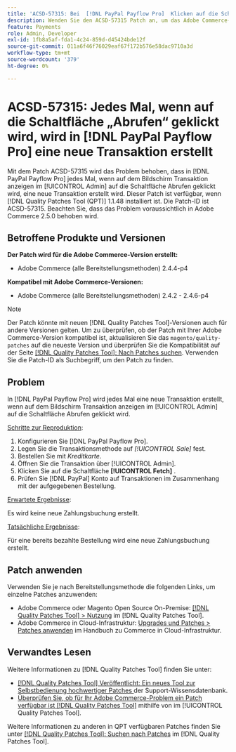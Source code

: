 ```yaml
---
title: 'ACSD-57315: Bei  [!DNL PayPal Payflow Pro]  Klicken auf die Schaltfläche „Abrufen“ wird in eine neue Transaktion erstellt'
description: Wenden Sie den ACSD-57315 Patch an, um das Adobe Commerce-Problem zu beheben, bei dem in eine neue  [!DNL PayPal Payflow Pro]  erstellt wird, jedes Mal, wenn auf die Schaltfläche Abrufen im Bildschirm Transaktion anzeigen im [!UICONTROL Admin] geklickt wird.
feature: Payments
role: Admin, Developer
exl-id: 1fb8a5af-fda1-4c24-859d-d45424bde12f
source-git-commit: 011a6f46f76029eaf67f172b576e58dac9710a3d
workflow-type: tm+mt
source-wordcount: '379'
ht-degree: 0%

---
```


# ACSD-57315: Jedes Mal, wenn auf die Schaltfläche „Abrufen“ geklickt wird, wird in [!DNL PayPal Payflow Pro] eine neue Transaktion erstellt

Mit dem Patch ACSD-57315 wird das Problem behoben, dass in [!DNL PayPal Payflow Pro] jedes Mal, wenn auf dem Bildschirm Transaktion anzeigen im [!UICONTROL Admin] auf die Schaltfläche Abrufen geklickt wird, eine neue Transaktion erstellt wird. Dieser Patch ist verfügbar, wenn [!DNL Quality Patches Tool (QPT)] 1.1.48 installiert ist. Die Patch-ID ist ACSD-57315. Beachten Sie, dass das Problem voraussichtlich in Adobe Commerce 2.5.0 behoben wird.

## Betroffene Produkte und Versionen

**Der Patch wird für die Adobe Commerce-Version erstellt:**

* Adobe Commerce (alle Bereitstellungsmethoden) 2.4.4-p4

**Kompatibel mit Adobe Commerce-Versionen:**

* Adobe Commerce (alle Bereitstellungsmethoden) 2.4.2 - 2.4.6-p4

>[!NOTE]
>
>Der Patch könnte mit neuen [!DNL Quality Patches Tool]-Versionen auch für andere Versionen gelten. Um zu überprüfen, ob der Patch mit Ihrer Adobe Commerce-Version kompatibel ist, aktualisieren Sie das `magento/quality-patches` auf die neueste Version und überprüfen Sie die Kompatibilität auf der Seite [[!DNL Quality Patches Tool]: Nach Patches suchen](https://experienceleague.adobe.com/tools/commerce-quality-patches/index.html). Verwenden Sie die Patch-ID als Suchbegriff, um den Patch zu finden.

## Problem

In [!DNL PayPal Payflow Pro] wird jedes Mal eine neue Transaktion erstellt, wenn auf dem Bildschirm Transaktion anzeigen im [!UICONTROL Admin] auf die Schaltfläche Abrufen geklickt wird.

<u>Schritte zur Reproduktion</u>:

1. Konfigurieren Sie [!DNL PayPal Payflow Pro].
1. Legen Sie die Transaktionsmethode auf *[!UICONTROL Sale]* fest.
1. Bestellen Sie mit *Kreditkarte*.
1. Öffnen Sie die Transaktion über [!UICONTROL Admin].
1. Klicken Sie auf die Schaltfläche **[!UICONTROL Fetch]** .
1. Prüfen Sie [!DNL PayPal] Konto auf Transaktionen im Zusammenhang mit der aufgegebenen Bestellung.

<u>Erwartete Ergebnisse</u>:

Es wird keine neue Zahlungsbuchung erstellt.

<u>Tatsächliche Ergebnisse</u>:

Für eine bereits bezahlte Bestellung wird eine neue Zahlungsbuchung erstellt.

## Patch anwenden

Verwenden Sie je nach Bereitstellungsmethode die folgenden Links, um einzelne Patches anzuwenden:

* Adobe Commerce oder Magento Open Source On-Premise: [[!DNL Quality Patches Tool] > Nutzung](/help/tools/quality-patches-tool/usage.md) im [!DNL Quality Patches Tool].
* Adobe Commerce in Cloud-Infrastruktur: [Upgrades und Patches > Patches anwenden](https://experienceleague.adobe.com/docs/commerce-cloud-service/user-guide/develop/upgrade/apply-patches.html) im Handbuch zu Commerce in Cloud-Infrastruktur.

## Verwandtes Lesen

Weitere Informationen zu [!DNL Quality Patches Tool] finden Sie unter:

* [[!DNL Quality Patches Tool] Veröffentlicht: Ein neues Tool zur Selbstbedienung hochwertiger Patches ](https://experienceleague.adobe.com/en/docs/commerce-operations/tools/quality-patches-tool/quality-patches-tool-to-self-serve-quality-patches) der Support-Wissensdatenbank.
* [Überprüfen Sie, ob für Ihr Adobe Commerce-Problem ein Patch verfügbar ist [!DNL Quality Patches Tool]](/help/tools/quality-patches-tool/patches-available-in-qpt/check-patch-for-magento-issue-with-magento-quality-patches.md) mithilfe von im [!UICONTROL Quality Patches Tool].


Weitere Informationen zu anderen in QPT verfügbaren Patches finden Sie unter [[!DNL Quality Patches Tool]: Suchen nach Patches](https://experienceleague.adobe.com/tools/commerce-quality-patches/index.html) im [!DNL Quality Patches Tool].
